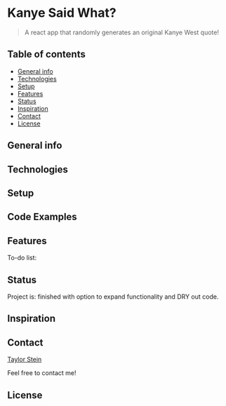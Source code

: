 # Kanye Said What?
> A react app that randomly generates an original Kanye West quote!

## Table of contents
* [General info](#general-info)
* [Technologies](#technologies)
* [Setup](#setup)
* [Features](#features)
* [Status](#status)
* [Inspiration](#inspiration)
* [Contact](#contact)
* [License](#license)

## General info

## Technologies

## Setup

## Code Examples

## Features

To-do list:

## Status
Project is: finished with option to expand functionality and DRY out code.

## Inspiration

## Contact
[Taylor Stein](www.linkedin.com/in/taylor-stein)

Feel free to contact me!

## License
